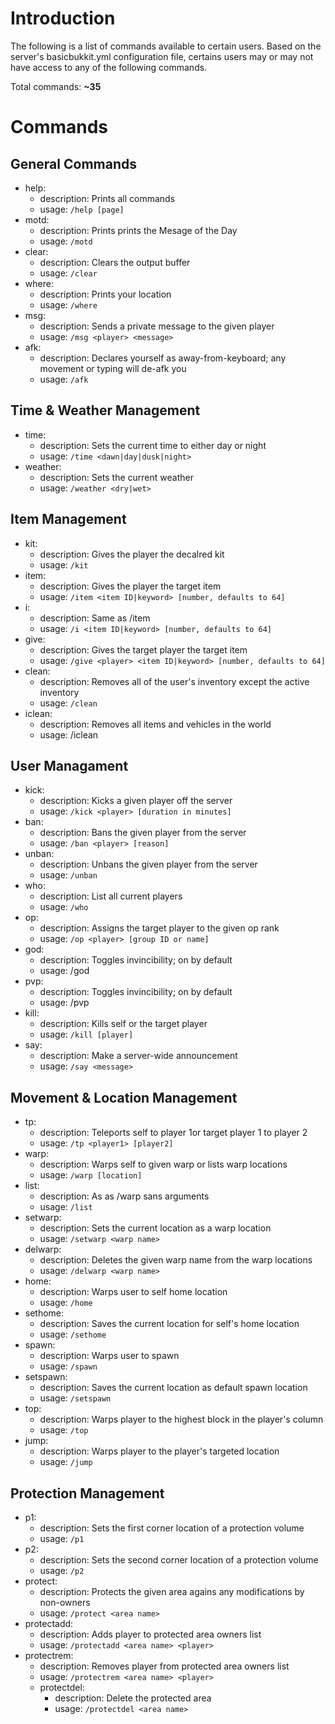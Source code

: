 # Introduction #

The following is a list of commands available to certain users. Based on the server's basicbukkit.yml configuration file, certains users may or may not have access to any of the following commands.

Total commands: **~35**

# Commands #
## General Commands ##

  * help:
    * description: Prints all commands
    * usage: `/help [page]`
  * motd:
    * description: Prints prints the Mesage of the Day
    * usage: `/motd`
  * clear:
    * description: Clears the output buffer
    * usage: `/clear`
  * where:
    * description: Prints your location
    * usage: `/where`
  * msg:
    * description: Sends a private message to the given player
    * usage: `/msg <player> <message>`
  * afk:
    * description: Declares yourself as away-from-keyboard; any movement or typing will de-afk you
    * usage: `/afk`

## Time & Weather Management ##

  * time:
    * description: Sets the current time to either day or night
    * usage: `/time <dawn|day|dusk|night>`
  * weather:
    * description: Sets the current weather
    * usage: `/weather <dry|wet>`

## Item Management ##

  * kit:
    * description: Gives the player the decalred kit
    * usage: `/kit`
  * item:
    * description: Gives the player the target item
    * usage: `/item <item ID|keyword> [number, defaults to 64]`
  * i:
    * description: Same as /item
    * usage: `/i <item ID|keyword> [number, defaults to 64]`
  * give:
    * description: Gives the target player the target item
    * usage: `/give <player> <item ID|keyword> [number, defaults to 64]`
  * clean:
    * description: Removes all of the user's inventory except the active inventory
    * usage: `/clean`
  * iclean:
    * description: Removes all items and vehicles in the world
    * usage: /iclean

## User Managament ##

  * kick:
    * description: Kicks a given player off the server
    * usage: `/kick <player> [duration in minutes]`
  * ban:
    * description: Bans the given player from the server
    * usage: `/ban <player> [reason]`
  * unban:
    * description: Unbans the given player from the server
    * usage: `/unban`
  * who:
    * description: List all current players
    * usage: `/who`
  * op:
    * description: Assigns the target player to the given op rank
    * usage: `/op <player> [group ID or name]`
  * god:
    * description: Toggles invincibility; on by default
    * usage: /god
  * pvp:
    * description: Toggles invincibility; on by default
    * usage: /pvp
  * kill:
    * description: Kills self or the target player
    * usage: `/kill [player]`
  * say:
    * description: Make a server-wide announcement
    * usage: `/say <message>`

## Movement & Location Management ##

  * tp:
    * description: Teleports self to player 1or target player 1 to player 2
    * usage: `/tp <player1> [player2]`
  * warp:
    * description: Warps self to given warp or lists warp locations
    * usage: `/warp [location]`
  * list:
    * description: As as /warp sans arguments
    * usage: `/list`
  * setwarp:
    * description: Sets the current location as a warp location
    * usage: `/setwarp <warp name>`
  * delwarp:
    * description: Deletes the given warp name from the warp locations
    * usage: `/delwarp <warp name>`
  * home:
    * description: Warps user to self home location
    * usage: `/home`
  * sethome:
    * description: Saves the current location for self's home location
    * usage: `/sethome`
  * spawn:
    * description: Warps user to spawn
    * usage: `/spawn`
  * setspawn:
    * description: Saves the current location as default spawn location
    * usage: `/setspawn`
  * top:
    * description: Warps player to the highest block in the player's column
    * usage: `/top`
  * jump:
    * description: Warps player to the player's targeted location
    * usage: `/jump`

## Protection Management ##

  * p1:
    * description: Sets the first corner location of a protection volume
    * usage: `/p1`
  * p2:
    * description: Sets the second corner location of a protection volume
    * usage: `/p2`
  * protect:
    * description: Protects the given area agains any modifications by non-owners
    * usage: `/protect <area name>`
  * protectadd:
    * description: Adds player to protected area owners list
    * usage: `/protectadd <area name> <player>`
  * protectrem:
    * description: Removes player from protected area owners list
    * usage: `/protectrem <area name> <player>`
    * protectdel:
      * description: Delete the protected area
      * usage: `/protectdel <area name>`